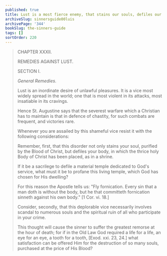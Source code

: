 ```yaml
---
published: true
title: Lust is a most fierce enemy, that stains our souls, defiles our bodies, and ruins our neighbor
archiveSlug: sinnersguide00luis
archivePage: '344'
bookSlug: the-sinners-guide
tags: []
sortOrder: 220
---
```


> CHAPTER XXXII.
>
> REMEDIES AGAINST LUST.
>
> SECTION I.
>
> *General Remedies.*
>
> Lust is an inordinate desire of unlawful pleasures. It is a vice most widely spread in the world; one that is most violent in its attacks, most insatiable in its cravings.
>
> Hence St. Augustine says that the severest warfare which a Christian has to maintain is that in defence of chastity, for such combats are frequent, and victories rare.
>
> Whenever you are assailed by this shameful vice resist it with the following considerations:
>
> Remember, first, that this disorder not only stains your soul, purified by the Blood of Christ, but defiles your body, in which the thrice holy Body of Christ has been placed, as in a shrine.
>
> If it be a sacrilege to defile a material temple dedicated to God's service, what must it be to profane this living temple, which God has chosen for His dwelling?
>
> For this reason the Apostle tells us: "Fly fornication. Every sin that a man doth is without the body, but he that committeth fornication sinneth against his own body." [1 Cor. vi. 18.]
>
> Consider, secondly, that this deplorable vice necessarily involves scandal to numerous souls and the spiritual ruin of all who participate in your crime.
>
> This thought will cause the sinner to suffer the greatest remorse at the hour of death; for if in the Old Law God required a life for a life, an eye for an eye, a tooth for a tooth, [Exod. xxi. 23, 24.] what satisfaction can be offered Him for the destruction of so many souls, purchased at the price of His Blood?
